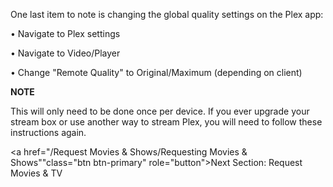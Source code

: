 One last item to note is changing the global quality settings on the Plex app:

• Navigate to Plex settings

• Navigate to Video/Player

• Change "Remote Quality" to Original/Maximum (depending on client)

**NOTE** 

This will only need to be done once per device. If you ever upgrade your stream box or use another way to stream Plex, you will need to follow these instructions again.

<a href="/Request Movies & Shows/Requesting Movies & Shows""class="btn btn-primary" role="button">Next Section: Request Movies & TV</a>
